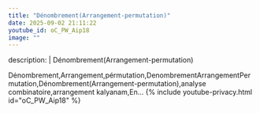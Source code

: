```yaml
---
title: "Dénombrement(Arrangement-permutation)"
date: 2025-09-02 21:11:22 
youtube_id: oC_PW_Aip18
image: ""
---
```

description: |
  Dénombrement(Arrangement-permutation)
  
  Dėnombrement,Arrangement,pérmutation,DenombrementArrangementPermutation,Dénombrement(Arrangement-permutation),analyse combinatoire,arrangement kalyanam,En...
{% include youtube-privacy.html id="oC_PW_Aip18" %}
